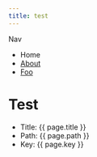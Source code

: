 ```yaml
---
title: test
---
```


Nav

- <RouterLink to="/">Home</RouterLink>
- [About](./about/README.md)
- [Foo](./foo/index.md)

# Test

- Title: {{ page.title }}
- Path: {{ page.path }}
- Key: {{ page.key }}

<script>
import { usePageData } from '@vuepress/client'

export default {
  setup() {
    const page = usePageData()

    return {
      page
    }
  }
}
</script>
